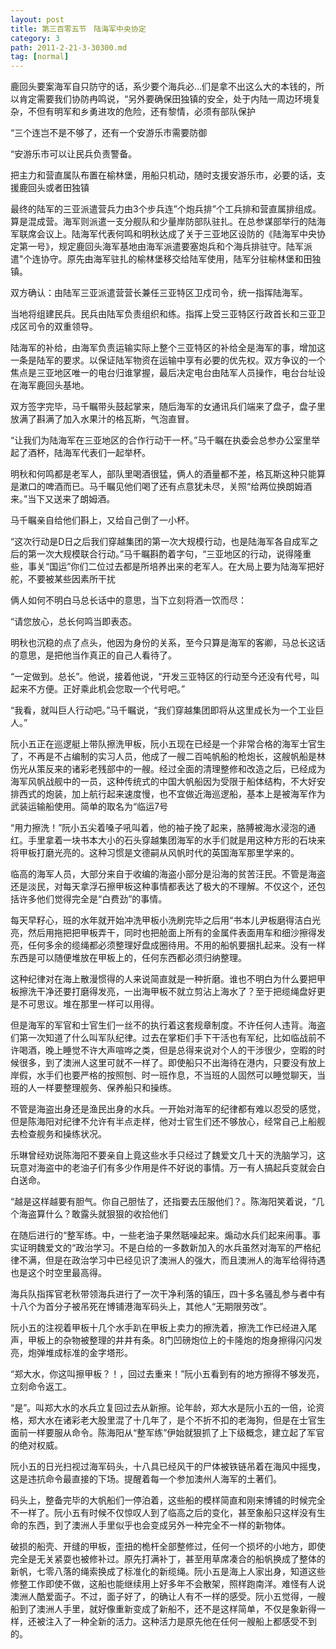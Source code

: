 ```yaml
---
layout: post
title: 第三百零五节　陆海军中央协定
category: 3
path: 2011-2-21-3-30300.md
tag: [normal]
---
```


鹿回头要案海军自只防守的话，系少要个海兵必…们是拿不出这么大的本钱的，所以肯定需要我们协防冉鸣说，“另外要确保田独镇的安全，处于内陆一周边环境复杂，不但有明军和乡勇进攻的危险，还有黎情，必须有部队保护

“三个连岂不是不够了，还有一个安游乐市需要防御

“安游乐市可以让民兵负责警备。

把主力和营直属队布置在榆林堡，用船只机动，随时支援安游乐市，必要的话，支援鹿回头或者田独镇

最终的陆军的三亚派遣营兵力由3个步兵连”个炮兵排”个工兵排和营直属排组成。算是混成营。海军则派遣一支分舰队和少量岸防部队驻扎。在总参谋部举行的陆海军联席会议上。陆海军代表何鸣和明秋达成了关于三亚地区设防的《陆海军中央协定第一号》，规定鹿回头海军基地由海军派遣要塞炮兵和个海兵排驻守。陆军派遣"个连协守。原先由海军驻扎的榆林堡移交给陆军使用，陆军分驻榆林堡和田独镇。

双方确认：由陆军三亚派遣营营长兼任三亚特区卫戍司令，统一指挥陆海军。

当地将组建民兵。民兵由陆军负责组织和练。指挥上受三亚特区行政首长和三亚卫戍区司令的双重领导。

陆海军的补给，由海军负责运输实际上整个三亚特区的补给全是海军的事，增加这一条是陆军的要求。以保证陆军物资在运输中享有必要的优先权。双方争议的一个焦点是三亚地区唯一的电台归谁掌握，最后决定电台由陆军人员操作，电台台址设在海军鹿回头基地。

双方签字完毕，马千瞩带头鼓起掌来，随后海军的女通讯兵们端来了盘子，盘子里放满了斟满了加入水果汁的格瓦斯，气泡直冒。

“让我们为陆海军在三亚地区的合作行动干一杯。”马千瞩在执委会总参办公室里举起了酒杯，陆海军代表们一起举杯。

明秋和何鸣都是老军人，部队里喝酒很猛，俩人的酒量都不差，格瓦斯这种只能算是漱口的啤酒而已。马千瞩见他们喝了还有点意犹未尽，关照“给两位换朗姆酒来。”当下又送来了朗姆酒。

马千瞩亲自给他们斟上，又给自己倒了一小杯。

“这次行动是D日之后我们穿越集团的第一次大规模行动，也是陆海军各自成军之后的第一次大规模联合行动。”马千瞩斟酌着字句，“三亚地区的行动，说得隆重些，事关“国运”你们二位过去都是所培养出来的老军人。在大局上要为陆海军把好舵，不要被某些因素所干扰

俩人如何不明白马总长话中的意思，当下立刻将酒一饮而尽：

“请您放心，总长何鸣当即表态。

明秋也沉稳的点了点头，他因为身份的关系，至今只算是海军的客卿，马总长这话的意思，是把他当作真正的自己人看待了。

“一定做到。总长”。他说，接着他说，“开发三亚特区的行动至今还没有代号，叫起来不方便。正好乘此机会您取一个代号吧。”

“我看，就叫巨人行动吧。”马千瞩说，“我们穿越集团即将从这里成长为一个工业巨人。”

阮小五正在巡逻艇上带队擦洗甲板，阮小五现在已经是一个非常合格的海军士官生了，不再是不占编制的实习人员，他成了一艘二百吨帆船的枪炮长，这艘帆船是林伤光从策反来的诸彩老残部中的一艘。经过全面的清理整修和改造之后，已经成为海军风帆战舰中的一员，这种传统式的中国大帆船因为受限于船体结构，不大好安排西式的炮装，加上航行起来速度慢，也不宜做近海巡逻船，基本上是被海军作为武装运输船使用。简单的取名为“临运7号

“用力擦洗！”阮小五尖着嗓子吼叫着，他的袖子挽了起来，胳膊被海水浸泡的通红。手里拿着一块书本大小的石头穿越集团海军的水手们就是用这种方形的石块来将甲板打磨光亮的。这种习惯是文德嗣从风帆时代的英国海军那里学来的。

临高的海军人员，大部分来自于收编的海盗小部分是沿海的贫苦汪民。不管是海盗还是淡民，对每天拿浮石擦甲板这种事情都表达了极大的不理解。不仅这个，还包括许多他们觉得完全是“白费劲”的事情。

每天早籽心，班的水年就开始冲洗甲板小洗刷完毕之后用“书本儿尹板磨得洁白光亮，然后用拖把把甲板弄干，同时也把舱面上所有的金属件表面用车和细沙擦得发亮，任何多余的缆绳都必须整理好盘成圈待用。不用的船帆要捆扎起来。没有一样东西是可以随便堆放在甲板上的，任何东西都必须归纳整理。

这种纪律对在海上散漫惯得的人来说简直就是一种折磨。谁也不明白为什么要把甲板擦洗干净还要打磨得发亮，一出海甲板不就立剪沾上海水了？至于把缆绳盘好更是不可思议。堆在那里一样可以用得。

但是海军的军官和士官生们一丝不的执行着这套规章制度。不许任何人违背。海盗们第一次知道了什么叫军队纪律。过去在掌柜们手下干活也有军纪，比如临战前不许喝酒，晚上睡觉不许大声喧哗之类，但是总得来说对个人的干涉很少，空暇的时候很多，到了澳洲人这里可就不一样了。即使船只不出海待在港内，只要没有放上岸假，水手们也要严格的按照刨、时一班作息，不当班的人固然可以睡觉聊天，当班的人一样要整理舰务、保养船只和操练。

不管是海盗出身还是渔民出身的水兵。一开始对海军的纪律都有难以忍受的感觉，但是陈海阳对纪律不允许有半点走样，他对士官生们还不够放心，经常自己上船舰去检查舰务和操练状况。

乐琳曾经劝说陈海阳不要亲自上竟这些水手只经过了魏爱文几十天的洗脑学习，这玩意对海盗中的老油子们有多少作用是件不好说的事情。万一有人搞起兵变就会白白送命。

“越是这样越要有胆气。你自己胆怯了，还指要去压服他们？。陈海阳笑着说，“几个海盗算什么？敢露头就狠狠的收拾他们

在随后进行的“整军练。中，一些老油子果然聒噪起来。煽动水兵们起来闹事。事实证明魏爱文的“政治学习。不是白给的一多数新加入的水兵虽然对海军的严格纪律不满，但是在政治学习中已经见识了澳洲人的强大，而且澳洲人的海军给得待遇也是这个时空里最高得。

海兵队指挥官老秋带领海兵进行了一次干净利落的镇压，四十多名骚乱参与者中有十八个为首分子被吊死在博铺港海军码头上，其他人“无期限劳改”。

阮小五的注视着甲板十几个水手趴在甲板上卖力的擦洗着，擦洗工作已经进入尾声，甲板上的杂物被整理的井井有条。8门凹磅炮位上的卡隆炮的炮身擦得闪闪发亮，炮弹堆成标准的金字塔形。

“郑大水，你这叫擦甲板？！，回过去重来！”阮小五看到有的地方擦得不够发亮，立刻命令返工。

“是”。叫郑大水的水兵立复回过去从新擦。论年龄，郑大水是阮小五的一倍，论资格，郑大水在诸彩老大股里混了十几年了，是个不折不扣的老海狗，但是在士官生面前一样要服从命令。陈海阳从“整军练”伊始就狠抓了上下级概念，建立起了军官的绝对权威。

阮小五的日光扫视过海军码头，十八具已经风干的尸体被铁链吊着在海风中摇曳，这是违抗命令最直接的下场。提醒着每一个参加澳州人海军的土著们。

码头上，整备完毕的大帆船们一停泊着，这些船的模样简直和刚来博铺的时候完全不一样了。阮小五有时候不仅惊叹人到了临高之后的变化，甚至象船只这样没有生命的东西，到了澳洲人手里似乎也会变成另外一种完全不一样的新物体。

破损的船壳、开缝的甲板，歪扭的桅杆全部整修过，任何一个损坏的小地方，即使完全是无关紧耍也被修补过。原先打满补丁，甚至用草席凑合的船帆换成了整体的新帆，七零八落的绳索换成了标准化的新缆绳。阮小五是海上人家出身，知道这些修整工作即使不做，这船也能继续用上好多年不会散架，照样跑南洋。难怪有人说澳洲人酷爱面子。不过，面子好了，的确让人有不一样的感受。阮小五觉得，一艘船到了澳洲人手里，就好像重新变成了新船不，还不是这样简单，不仅是象新得一样，还被注入了一种全新的活力。这种活力是原先他在任何一艘船上都感受不到的。